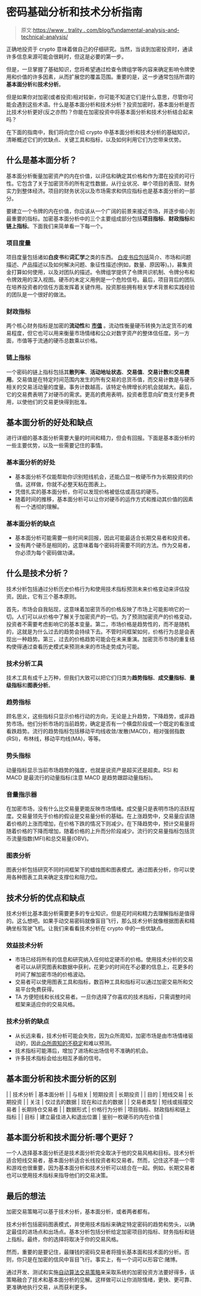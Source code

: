# 密码基础分析和技术分析指南

> 原文:[https://www . trality . com/blog/fundamental-analysis-and-technical-analysis/](https://www.trality.com/blog/fundamental-analysis-and-technical-analysis/)

正确地投资于 crypto 意味着做自己的仔细研究。当然，当谈到加密投资时，通读许多信息来源可能会很耗时，但这是必要的第一步。

但是，一旦掌握了基础知识，您将希望通过检查令牌组学等内容来确定影响令牌使用和价值的许多因素，从而扩展您的覆盖范围。重要的是，这一步通常包括所谓的**基本面分析**和**技术分析**。

但是如果你对加密(或者投资)相对较新，你可能不知道它们是什么意思，尽管你可能会遇到这些术语。什么是基本面分析和技术分析？投资加密时，基本面分析是否比技术分析更好(反之亦然)？你能在加密投资中将基本面分析和技术分析结合起来吗？

在下面的指南中，我们将向您介绍 crypto 中基本面分析和技术分析的基础知识，清晰概述它们的优缺点、关键工具和指标，以及如何利用它们为您带来优势。

## 什么是基本面分析？

基本面分析衡量加密资产的内在价值，以评估和确定其价格和作为潜在投资的可行性。它包含了关于加密货币的所有定性数据，从行业状况、单个项目的表现、财务实力到整体经济。项目的财务状况以及市场需求和供应指标也是基本面分析的一部分。

要建立一个令牌的内在价值，你应该从一个广阔的前景来接近市场，并逐步缩小到最重要的指标。加密基本面分析中的三个主要组成部分包括**项目指标**、**财政指标**和**链上指标**。下面我们来简单看一下每一个。

### 项目度量

项目度量包括诸如**白皮书**和**词汇学**之类的东西。 [白皮书应包括](https://cointelegraph.com/ico-101/what-is-a-white-paper-and-how-to-write-it%20)简介、市场和问题描述、产品描述以及如何解决问题、象征性描述(例如，数量、原因等)。)，募集资金打算如何使用，以及对团队的描述。令牌组学提供了令牌共识机制、令牌分布和令牌效用的深入视图。硬币的未定义用例是一个危险信号。最后，项目背后的团队在培养投资者的信任方面发挥着关键作用。投资那些拥有相关学术背景和实践经验的团队是一个很好的做法。

### 财政指标

两个核心财务指标是加密的**流动性**和 [**市值**](/blog/what-does-market-cap-mean-in-crypto) 。流动性衡量硬币转换为法定货币的难易程度，但它也可以用来衡量市场情绪和公众对数字资产的整体信任度。另一方面，市值等于流通的硬币总数乘以价格。

### 链上指标

一个密码的链上指标包括其**散列率**、**活动地址状态**、**交易值**、**交易计数**和**交易费用**。交易值是在特定时间范围内发生的所有交易的总货币值，而交易计数是与硬币相关的交易活动量的度量。事务计数越高，该特定令牌增长的机会就越大。最后，它的交易费表明了对硬币的需求。更高的费用表明，投资者愿意向矿商支付更多费用，以使他们的交易更快得到批准。

## 基本面分析的好处和缺点

进行详细的基本面分析需要大量的时间和精力，但会有回报。下面是基本面分析的一些主要优势，以及一些需要记住的事情。

### 基本面分析的好处

*   基本面分析不仅能帮助你识别短线机会，还能凸显一枚硬币作为长期投资的价值。这样做，你就不必整天粘在图表上。
*   凭借扎实的基本面分析，你可以发现价格被低估或高估的硬币。
*   随着时间的推移，基本面分析可以让你对硬币的运作方式和推动其价值的因素有一个透彻的理解。

### 基本面分析的缺点

*   基本面分析可能需要一些时间来回报，因此可能最适合长期交易者和投资者。
*   没有两个硬币是相同的，这意味着每个密码将需要不同的方法。作为交易者，你必须为每个密码做功课。

## 什么是技术分析？

技术分析包括通过分析历史价格行为和使用技术指标预测未来价格变动来评估投资。因此，它有三个基本原则。

首先，市场会自我贴现，这意味着加密货币的价格反映了市场上可能影响它的一切。人们可以从价格中了解关于加密资产的一切。为了预测加密资产的价格变动，投资者不需要考虑影响它的基本变量。第二，市场价格是趋势性的，而不是随机的，这就是为什么过去的趋势会持续下去。不管时间框架如何，价格行为总是会表现出一种趋势。第三，过去的价格趋势可能会在未来重演。加密货币市场的重复结构使得通过查看历史模式来预测未来的市场走势成为可能。

### 技术分析工具

技术工具有成千上万种，但我们大致可以把它们归类为**趋势指标**、**成交量指标**、**量级指标**和**图表分析**。

### 趋势指标

顾名思义，这些指标只显示价格行动的方向，无论是上升趋势，下降趋势，或非趋势市场。他们分析市场的当前趋势，确定是否有一个横盘阶段或一个既定的看涨或看跌趋势。流行的趋势指标包括移动平均线收敛/发散(MACD)，相对强弱指数(RSI)，布林线，移动平均线(MA)，等等。

### 势头指标

动量指标显示当前市场趋势的强度，也就是说资产是超买还是超卖。RSI 和 MACD 是最流行的动量指标(注意 MACD 是趋势跟踪动量指标)。

### 音量指示器

在加密市场，没有什么比交易量更能反映市场情绪。成交量只是表明市场的活跃程度。交易量领先于价格的假设是交易量分析的基础。在上涨趋势中，交易量应该随着价格的上涨而增加，在价格下跌的情况下则减少。在下降趋势中，预计交易量将随着价格的下降而增加，随着价格的上升而分阶段减少。流行的交易量指标包括货币流量指数(MFI)和总交易量(OBV)。

### 图表分析

图表分析包括研究不同时间框架下的蜡烛图和图表模式。通过图表分析，你可以使用各种图表工具来确定支撑位和阻力位。

## 技术分析的优点和缺点

技术分析比基本面分析需要更多的专业知识，但是花时间和精力去理解指标是值得的。这么想吧。如果手动交易密码就像盲目飞行，那么技术分析就像根据图表和精确坐标驾驶飞机。让我们来看看技术分析在 crypto 中的一些优缺点。

### 效益技术分析

*   市场已经将所有的信息和研究纳入任何给定硬币的价格。使用技术分析的交易者可以从研究图表和数据中获利，花更少的时间在不必要的信息上，花更多的时间了解加密市场的价格波动。
*   交易者可以使用图表工具和指标，数百种工具和指标可以通过加密交易所和交易平台免费获得。
*   TA 方便短线和长线交易者。一旦你选择了你喜欢的技术指标，只需调整时间框架来适应你的交易风格。

### 技术分析的缺点

*   从长远来看，技术分析可能会失败，因为众所周知，加密市场是由市场情绪驱动的，因此[众所周知的不稳定](/blog/staying-disciplined)和难以预测。
*   技术指标可能滞后，增加了进场和出场信号不准确的机会。
*   许多技术指标会给出相互矛盾的信号。

## 基本面分析和技术面分析的区别

<colgroup><col width="185"><col width="211"><col width="220"></colgroup>
| 
 | 技术分析 | 基本面分析 |
| 与相关 | 短期投资 | 长期投资 |
| 目的 | 短线交易 | 长期投资 |
| 关注 | 仅过去的数据 | 现在和过去的数据 |
| 交易者类型 | 短线或摇摆交易者 | 长期持仓交易者 |
| 数据形式 | 价格行为分析 | 项目指标、财政指标和链上指标 |
| 目标 | 建立最佳进入和退出位置 | 鉴别一枚硬币的内在价值 |

## 基本面分析和技术面分析:哪个更好？

一个人选择基本面分析还是技术面分析完全取决于他的交易风格和目标。技术分析适合短线交易者，基本面分析适合长线投资者和交易者。然而，记住这不是一个零和游戏也很重要，因为基本面分析和技术分析可以结合在一起。例如，长期交易者也可以使用技术指标来指导他们的交易决策。

## 最后的想法

加密交易策略可以基于技术分析，基本面分析，或者两者都有。

技术分析包括密码图表模式，并使用技术指标来确定特定密码的趋势和势头，以确定最佳的进场点和出场点。基本分析包括分析给定加密项目的指标、财务指标和链上指标。最终，你的选择将取决于你的交易风格。

然而，重要的是要记住，最赚钱的密码交易者将擅长基本面和技术面的分析。否则，你只是在加密的信风中盲目飞行。事实上，有一个词可以形容它:赌博。

通过开发、测试和实施[自动算法交易策略](/blog/automated-crypto-trading)来采取系统的加密投资方法要好得多，该策略融合了技术和基本面分析的见解。这样做可以让你消除情绪，更快、更可靠、更准确地执行交易，从而获利更多。
